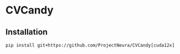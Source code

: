 # CVCandy

## Installation

```shell
pip install git+https://github.com/ProjectNeura/CVCandy[cuda12x]
```